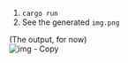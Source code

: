 1. `cargo run`  
2. See the generated `img.png`  

(The output, for now)  
![img - Copy](https://github.com/user-attachments/assets/31eabbc8-6710-4460-988c-0e96b2ff6d6a)
